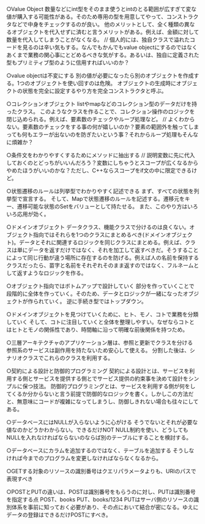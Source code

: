 ○Value Object
数量などにint型をそのまま使うとintのとる範囲が広すぎて変な値が購入する可能性がある。そのため専用の型を用意してやって、コンストラクタなどで中身をチェックするのが良い。
他のメリットとして、全く種類の異なるオブジェクトを代入せずに済むと言うメリットがある。例えば、金額に対して数量を代入してしまうことがなくなる。
// 個人的には、独自クラスで溢れたコードを見るのは辛い気もする。なんでもかんでもvalue objectにするのではなくあくまで業務の関心事にとどめるべきな気がする。あるいは、独自に定義された型もプリミティブ型のように信用すればいいのか？

○value objectは不変にする
別の値が必要になったら別のオブジェクトを作成する。1つのオブジェクトを使い回すのは危険。
オブジェクトの生成時にオブジェクトの状態を完全に設定するやり方を完全コンストラクタと呼ぶ。

○コレクションオブジェクト
listやmapなどのコレクション型のデータだけを持ったクラス。
このようなクラスを作ることで、コレクション操作のロジックを閉じ込められる。例えば、要素数のチェックやループ処理など。
// よくわからない。要素数のチェックをする事の何が嬉しいのか？要素の範囲外を触ってしまっても何もエラーが出ないのを防ぎたいという事？それからループ処理もそんなに煩雑か？

○条件文をわかりやすくするためにメソッドに抽出する
// 説明変数に先に代入しておくのとどっちがいいんだろう？変数にしちゃうとスコープが広くなるからやめたほうがいいのかな？ただし、C++ならスコープをif文の中に限定できるけど。

○状態遷移のルールは列挙型でわかりやすく記述できる
まず、すべての状態を列挙型で宣言する。
そして、Mapで状態遷移のルールを記述する。遷移元をキー、遷移可能な状態のSetをバリューとして持たせる。
また、このやり方はいろいろ応用が効く。

○ドメインオブジェクト
データクラス、機能クラスで分けるのは良くない。オブジェクト指向ではそれらを1つのクラスにまとめるべき(ドメインオブジェクト)。データとそれに関連するロジックを同じクラスにまとめる。例えば、クラスは単にデータを返すだけではなく、それを加工して返すべきだ。そうすることによって同じ行動が違う場所に存在するのを防げる。例えば人の名前を保持するクラスだったら、苗字と名前をそれぞれそのまま返すのではなく、フルネームとして返すようなロジックを作る。

○オブジェクト指向ではボトムアップで設計していく
部分を作っていくことで段階的に全体を作っていく。そのため、データとロジックが一緒になったオブジェクトが作られていく。
逆に手続き型ではトップダウン。

○ドメインオブジェクトを見つけていくために、ヒト、モノ、コトで業務を分類していく
そして、コトに注目していくと全体を整理しやすい。なぜならコトとはヒトとモノの関係性であり、時間軸に沿って明確な前後関係を持つため。

○三層アーキテクチャのアプリケーション層は、参照と更新でクラスを分ける
参照系のサービスは副作用を持たないため安心して使える。
分割した後は、シナリオクラスでこれらのクラスを利用する。

○契約による設計と防御的プログラミング
契約による設計とは、サービスを利用する側とサービスを提供する側とでサービス提供の約束事を決めて設計をシンプルに保つ技法。
防御的プログラミングとは、サービスを利用する側が何をしてくるか分からないと言う前提で防御的なロジックを書く。しかしこの方法だと、無意味にコードが複雑になってしまうし、防御しきれない場合も往々にしてある。

○データベースにはNULLが入らないように心がける
そうでないとそれが必要な値なのかどうかわからない。できるだけNOT NULL制約を使い、どうしてもNULLを入れなければならないのならば別のテーブルにすることを検討する。

○データベースにカラムを追加するのではなく、テーブルを追加する
そうしなければ今までのプログラムを変更しなければならなくなるから。

○GETする対象のリソースの識別番号はクエリパラメータよりも、URIのパスで表現すべき

○POSTとPUTの違いは、POSTは識別番号をもらうのに対し、PUTは識別番号を指定する点
POST、books
PUT、books/1234
PUTはサーバ側のリソースの識別体系を事前に知っておく必要があり、その点において結合が密になる。ゆえにデータの登録はできるだけPOSTにすべき。